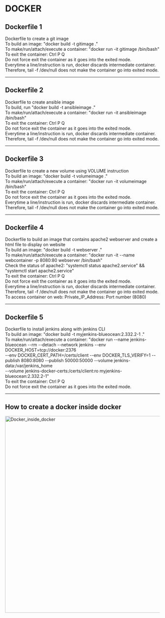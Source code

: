 <!DOCTYPE html>
<html>
     <body>
          <h1>DOCKER</h1>
          <h2> Dockerfile 1 </h2> 
          <p>  
               Dockerfile to create a git image
               <br> To build an image: "docker build -t gitimage ."
               <br> To make/run/attach/execute a container: "docker run -it gitimage /bin/bash"
               <br> To exit the container: Ctrl P Q
               <br> Do not force exit the container as it goes into the exited mode. 
               <br> Everytime a line/instruction is run, docker discards intermediate container. 
               <br> Therefore, tail -f /dev/null does not make the container go into exited mode.
          </p>
          <hr>
          <h2> Dockerfile 2 </h2>
          <p> 
               Dockerfile to create ansible image
               <br> To build, run "docker build -t ansibleimage ."
               <br> To make/run/attach/execute a container: "docker run -it ansibleimage /bin/bash"
               <br> To exit the container: Ctrl P Q
               <br> Do not force exit the container as it goes into the exited mode.
               <br> Everytime a line/instruction is run, docker discards intermediate container. 
               <br> Therefore, tail -f /dev/null does not make the container go into exited mode.
          </p>
          <hr>
          <h2> Dockerfile 3 </h2>
          <p>
               Dockerfile to create a new volume using VOLUME instruction
               <br> To build an image: "docker build -t volumeimage ."
               <br> To make/run/attach/execute a container: "docker run -it volumeimage /bin/bash"
               <br> To exit the container: Ctrl P Q
               <br> Do not force exit the container as it goes into the exited mode. 
               <br> Everytime a line/instruction is run, docker discards intermediate container. 
               <br> Therefore, tail -f /dev/null does not make the container go into exited mode.
          </p>
          <hr>
          <h2> Dockerfile 4 </h2>
          <p>
               Dockerfile to build an image that contains apache2 webserver and create a html file to display on website
               <br> To build an image: "docker build -t webserver ."
               <br> To make/run/attach/execute a container: "docker run -it --name webcontainer -p 8080:80 webserver /bin/bash"
               <br> Check the status of apache2: "systemctl status apache2.service" && "systemctl start apache2.service"
               <br> To exit the container: Ctrl P Q
               <br> Do not force exit the container as it goes into the exited mode. 
               <br> Everytime a line/instruction is run, docker discards intermediate container. 
               <br> Therefore, tail -f /dev/null does not make the container go into exited mode.
               <br> To access container on web: Private_IP_Address: Port number (8080)
          </p>
          <hr>
          <h2> Dockerfile 5 </h2>
          <p>  
               Dockerfile to install jenkins along with jenkins CLI
               <br> To build an image: "docker build -t myjenkins-blueocean:2.332.2-1 ."
               <br> To make/run/attach/execute a container: "docker run --name jenkins-blueocean --rm --detach --network jenkins --env DOCKER_HOST=tcp://docker:2376                  <br> --env DOCKER_CERT_PATH=/certs/client --env DOCKER_TLS_VERIFY=1 --publish 8080:8080 --publish 50000:50000 --volume jenkins-data:/var/jenkins_home                  <br> --volume jenkins-docker-certs:/certs/client:ro myjenkins-blueocean:2.332.2-1"
               <br> To exit the container: Ctrl P Q
               <br> Do not force exit the container as it goes into the exited mode. 
          </p>
          <hr>
          <h2> How to create a docker inside docker </h2>
          <p>
               <img width="638" alt="Docker_inside_docker" src="https://user-images.githubusercontent.com/79646955/165822648-9d5f592b-82ee-4739-a376-ce4bb10e827c.png">
          </p>
          </hr>
     </body>
</html>
 
